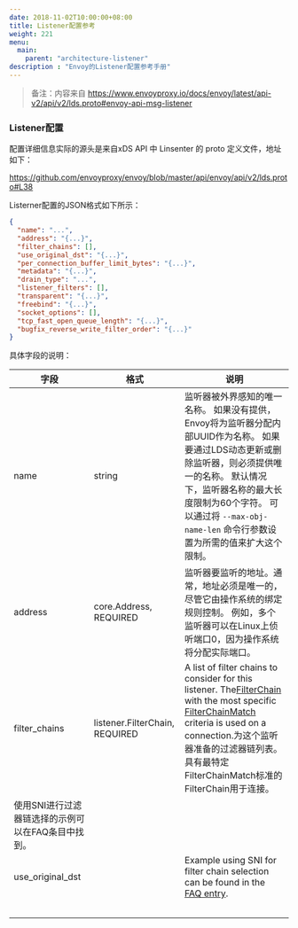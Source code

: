 ```yaml
---
date: 2018-11-02T10:00:00+08:00
title: Listener配置参考
weight: 221
menu:
  main:
    parent: "architecture-listener"
description : "Envoy的Listener配置参考手册"
---
```


> 备注：内容来自 https://www.envoyproxy.io/docs/envoy/latest/api-v2/api/v2/lds.proto#envoy-api-msg-listener

### Listener配置

配置详细信息实际的源头是来自xDS API 中 Linsenter 的 proto 定义文件，地址如下：

https://github.com/envoyproxy/envoy/blob/master/api/envoy/api/v2/lds.proto#L38

Listerner配置的JSON格式如下所示：

```json
{
  "name": "...",
  "address": "{...}",
  "filter_chains": [],
  "use_original_dst": "{...}",
  "per_connection_buffer_limit_bytes": "{...}",
  "metadata": "{...}",
  "drain_type": "...",
  "listener_filters": [],
  "transparent": "{...}",
  "freebind": "{...}",
  "socket_options": [],
  "tcp_fast_open_queue_length": "{...}",
  "bugfix_reverse_write_filter_order": "{...}"
}
```

具体字段的说明：

| 字段             | 格式                           | 说明                                                         |
| ---------------- | ------------------------------ | ------------------------------------------------------------ |
| name             | string                         | 监听器被外界感知的唯一名称。 如果没有提供，Envoy将为监听器分配内部UUID作为名称。 如果要通过LDS动态更新或删除监听器，则必须提供唯一的名称。 默认情况下，监听器名称的最大长度限制为60个字符。 可以通过将 `--max-obj-name-len` 命令行参数设置为所需的值来扩大这个限制。 |
| address          | core.Address, REQUIRED         | 监听器要监听的地址。通常，地址必须是唯一的，尽管它由操作系统的绑定规则控制。 例如，多个监听器可以在Linux上侦听端口0，因为操作系统将分配实际端口。 |
| filter_chains    | listener.FilterChain, REQUIRED | A list of filter chains to consider for this listener. The[FilterChain](https://www.envoyproxy.io/docs/envoy/latest/api-v2/api/v2/listener/listener.proto#envoy-api-msg-listener-filterchain) with the most specific [FilterChainMatch](https://www.envoyproxy.io/docs/envoy/latest/api-v2/api/v2/listener/listener.proto#envoy-api-msg-listener-filterchainmatch) criteria is used on a connection.为这个监听器准备的过滤器链列表。具有最特定FilterChainMatch标准的FilterChain用于连接。<br/>
使用SNI进行过滤器链选择的示例可以在FAQ条目中找到。 |
| use_original_dst |                                | Example using SNI for filter chain selection can be found in the [FAQ entry](https://www.envoyproxy.io/docs/envoy/latest/faq/sni#faq-how-to-setup-sni). |
|                  |                                |                                                              |
|                  |                                |                                                              |
|                  |                                |                                                              |
|                  |                                |                                                              |
|                  |                                |                                                              |



